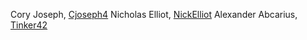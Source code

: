 Cory Joseph, [Cjoseph4](Cjoseph4)
Nicholas Elliot, [NickElliot](NickElliot)
Alexander Abcarius, [Tinker42](Tinker42)
